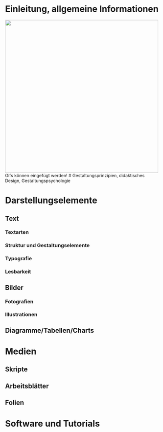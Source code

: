 <!--
author:   Prof. Dr. Bettina Bruder
version:  0.0.1
language: de
narrator: Deutsch Male
comment:  Dies ist das OER Projekt
-->

# Einleitung, allgemeine Informationen
<img src="https://media.giphy.com/media/vFKqnCdLPNOKc/giphy.gif" width="500" height="500" />
Gifs können eingefügt werden!
# Gestaltungsprinzipien, didaktisches Design, Gestaltungspsychologie

# Darstellungselemente
## Text
### Textarten
### Struktur und Gestaltungselemente
### Typografie
### Lesbarkeit
## Bilder
### Fotografien
### Illustrationen
## Diagramme/Tabellen/Charts

# Medien
## Skripte
## Arbeitsblätter
## Folien

# Software und Tutorials
